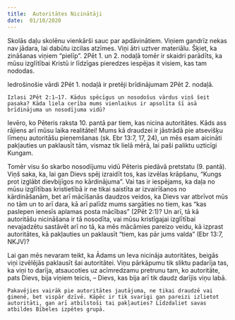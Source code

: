 ```yaml
---
title:  Autoritātes Nicinātāji
date:  01/10/2020
---
```


Skolās daļu skolēnu vienkārši sauc par apdāvinātiem. Viņiem gandrīz nekas nav jādara, lai dabūtu izcilas atzīmes. Viņi ātri uztver materiālu. Šķiet, ka zināšanas viņiem “pielīp”. 2Pēt 1. un 2. nodaļā tomēr ir skaidri parādīts, ka mūsu izglītībai Kristū ir līdzīgas pieredzes iespējas it visiem, kas tam nododas.

Iedrošinošie vārdi 2Pēt 1. nodaļā ir pretēji brīdinājumam 2Pēt 2. nodaļā.

`Izlasi 2Pēt 2:1–17. Kādus spēcīgus un nosodošus vārdus viņš šeit pasaka? Kāda liela cerība mums vienlaikus ir apsolīta šī asā brīdinājuma un nosodījuma vidū?`

Ievēro, ko Pēteris raksta 10. pantā par tiem, kas nicina autoritātes. Kāds ass rājiens arī mūsu laika realitātei! Mums kā draudzei ir jāstrādā pie atsevišķu līmeņu autoritāšu pieņemšanas (sk. Ebr 13:7, 17, 24), un mēs esam aicināti pakļauties un paklausīt tām, vismaz tik lielā mērā, lai paši paliktu uzticīgi Kungam.

Tomēr visu šo skarbo nosodījumu vidū Pēteris piedāvā pretstatu (9. pantā). Viņš saka, ka, lai gan Dievs spēj izraidīt tos, kas izvēlas krāpšanu, “Kungs prot izglābt dievbijīgos no kārdinājuma”. Vai tas ir iespējams, ka daļa no mūsu izglītības kristietībā ir ne tikai saistīta ar izvairīšanos no kārdināšanām, bet arī mācīšanās daudzos veidos, ka Dievs var atbrīvot mūs no tām un to arī dara, kā arī palīdz mums sargāties no tiem, kas “kas paslepen ienesīs aplamas posta mācības” (2Pēt 2:1)? Un arī, tā kā autoritāšu nicināšana ir tā nosodīta, vai mūsu kristīgajai izglītībai nevajadzētu sastāvēt arī no tā, ka mēs mācāmies pareizo veidu, kā izprast autoritātes, kā pakļauties un paklausīt “tiem, kas pār jums valda” (Ebr 13:7, NKJV)?

Lai gan mēs nevaram teikt, ka Ādams un Ieva nicināja autoritātes, beigās viņi izvēlējās paklausīt šai autoritātei. Viņu pārkāpumu tik sliktu padarīja tas, ka viņi to darīja, atsaucoties uz acīmredzamu pretrunu tam, ko autoritāte, pats Dievs, bija viņiem teicis, – Dievs, kas bija arī tik daudz darījis viņu labā.

`Pakavējies vairāk pie autoritātes jautājuma, ne tikai draudzē vai ģimenē, bet vispār dzīvē. Kāpēc ir tik svarīgi gan pareizi izlietot autoritāti, gan arī atbilstoši tai pakļauties? Līdzdaliet savas atbildes Bībeles izpētes grupā.`